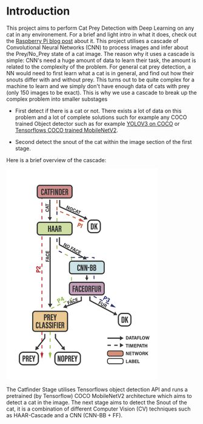 # Introduction
This project aims to perform Cat Prey Detection with Deep Learning on any cat in any environement. For a brief and light intro in what it does, check out the [Raspberry Pi blog post](https://www.raspberrypi.org/blog/deep-learning-cat-prey-detector/)  about it. This 
project utilises a cascade of Convolutional Neural Networks (CNN) to process images and infer about the Prey/No_Prey state of a cat image. The reason why it uses a cascade is simple: CNN's need a huge amount of data to learn their task, the amount is related to the complexity of the problem. For general cat prey detection, a NN would need to first learn what a cat is in general, and find out how their snouts differ with and without prey. This turns out to be quite complex for a machine to learn and we simply don't have enough data of cats with prey (only 150 images to be exact). This is why we use a cascade to break up the complex problem into smaller substages

- First detect if there is a cat or not. There exists a lot of data on this problem and a lot of complete solutions such for example any COCO trained Object detector such as for example [YOLOV3 on COCO](https://pjreddie.com/darknet/yolo/) or [Tensorflows COCO trained MobileNetV2](https://github.com/tensorflow/models/blob/master/research/deeplab/g3doc/model_zoo.md). 

- Second detect the snout of the cat within the image section of the first stage.


Here is a brief overview of the cascade:

<img src="/readme_images/cascade.png" width="400">


The Catfinder Stage utilises Tensorflows object detection API and runs a pretrained (by Tensorflow) COCO MobileNetV2 architecture which aims to detect a cat in the image. The next stage aims to detect the Snout of the cat, it is a combination of different Computer Vision (CV) techniques such as HAAR-Cascade and a CNN (CNN-BB + FF).
